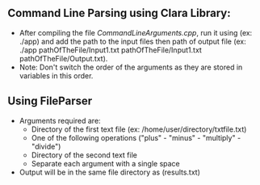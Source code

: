 ## Command Line Parsing using Clara Library:
- After compiling the file *CommandLineArguments.cpp*, run it using (ex: ./app) and add the path to the input files then path of output file (ex: ./app   pathOfTheFile/Input1.txt  pathOfTheFile/Input1.txt   pathOfTheFile/Output.txt).
- Note: Don't switch the order of the arguments as they are stored in variables in this order.
## Using FileParser
- Arguments required are:
   - Directory of the first text file (ex: /home/user/directory/txtfile.txt)
   - One of the following operations ("plus" - "minus" - "multiply" - "divide")
   - Directory of the second text file
   - Separate each argument with a single space
- Output will be in the same file directory as (results.txt)
